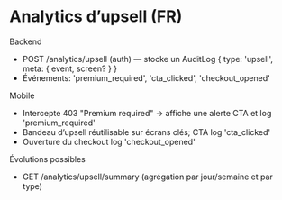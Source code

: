 # Analytics d’upsell (FR)

Backend
- POST /analytics/upsell (auth) — stocke un AuditLog { type: 'upsell', meta: { event, screen? } }
- Événements: 'premium_required', 'cta_clicked', 'checkout_opened'

Mobile
- Intercepte 403 "Premium required" → affiche une alerte CTA et log 'premium_required'
- Bandeau d’upsell réutilisable sur écrans clés; CTA log 'cta_clicked'
- Ouverture du checkout log 'checkout_opened'

Évolutions possibles
- GET /analytics/upsell/summary (agrégation par jour/semaine et par type)
